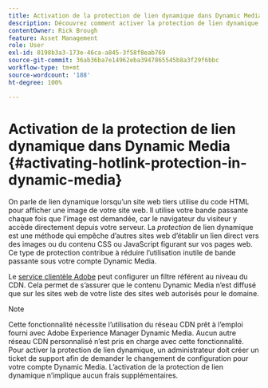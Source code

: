 ```yaml
---
title: Activation de la protection de lien dynamique dans Dynamic Media
description: Découvrez comment activer la protection de lien dynamique dans Dynamic Media.
contentOwner: Rick Brough
feature: Asset Management
role: User
exl-id: 0198b3a3-173e-46ca-a845-3f58f8eab769
source-git-commit: 36ab36ba7e14962eba3947865545b8a3f29f6bbc
workflow-type: tm+mt
source-wordcount: '188'
ht-degree: 100%

---
```


# Activation de la protection de lien dynamique dans Dynamic Media {#activating-hotlink-protection-in-dynamic-media}

On parle de lien dynamique lorsqu’un site web tiers utilise du code HTML pour afficher une image de votre site web. Il utilise votre bande passante chaque fois que l’image est demandée, car le navigateur du visiteur y accède directement depuis votre serveur. La *protection* de lien dynamique est une méthode qui empêche d’autres sites web d’établir un lien direct vers des images ou du contenu CSS ou JavaScript figurant sur vos pages web. Ce type de protection contribue à réduire l’utilisation inutile de bande passante sous votre compte Dynamic Media.

Le [service clientèle Adobe](https://experienceleague.adobe.com/fr?support-solution=Experience+Manager&amp;lang=fr#home) peut configurer un filtre référent au niveau du CDN. Cela permet de s’assurer que le contenu Dynamic Media n’est diffusé que sur les sites web de votre liste des sites web autorisés pour le domaine.

>[!NOTE]
>
>Cette fonctionnalité nécessite l’utilisation du réseau CDN prêt à l’emploi fourni avec Adobe Experience Manager Dynamic Media. Aucun autre réseau CDN personnalisé n’est pris en charge avec cette fonctionnalité. Pour activer la protection de lien dynamique, un administrateur doit créer un ticket de support afin de demander le changement de configuration pour votre compte Dynamic Media. L’activation de la protection de lien dynamique n’implique aucun frais supplémentaires.

